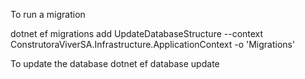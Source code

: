 ﻿To run a migration

dotnet ef migrations add UpdateDatabaseStructure --context ConstrutoraViverSA.Infrastructure.ApplicationContext -o 'Migrations'

To update the database
dotnet ef database update